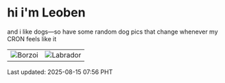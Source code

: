 # hi i'm Leoben

and i like dogs—so have some random dog pics that change whenever my CRON feels like it

|  |  |
|--------|----------|
| ![Borzoi](https://random-dog-vercel.vercel.app/api/random-borzoi?v=1755215783) | ![Labrador](https://random-dog-vercel.vercel.app/api/random-labrador?v=1755215783) |

Last updated: 2025-08-15 07:56 PHT
